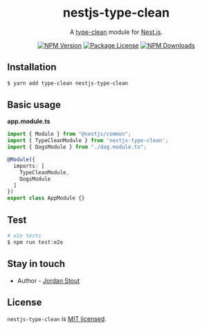 <h1 align="center" style="border-bottom: none;">nestjs-type-clean</h1>
<p align="center">
    A <a href="https://github.com/j/type-clean">type-clean</a> module for <a href="https://github.com/nestjs/nest">Nest.js</a>.
</p>

<p align="center">
    <a href="https://www.npmjs.com/~jrdn" target="_blank"><img src="https://img.shields.io/npm/v/nestjs-type-clean.svg" alt="NPM Version" /></a>
    <a href="https://www.npmjs.com/~jrdn" target="_blank"><img src="https://img.shields.io/npm/l/nestjs-type-clean.svg" alt="Package License" /></a>
    <a href="https://www.npmjs.com/~jrdn" target="_blank"><img src="https://img.shields.io/npm/dm/nestjs-type-clean.svg" alt="NPM Downloads" /></a>
</p>

## Installation

```bash
$ yarn add type-clean nestjs-type-clean
```

## Basic usage

**app.module.ts**

```typescript
import { Module } from "@nestjs/common";
import { TypeCleanModule } from 'nestjs-type-clean';
import { DogsModule } from "./dog.module.ts";

@Module({
  imports: [
    TypeCleanModule,
    DogsModule
  ]
})
export class AppModule {}
```

## Test

```bash
# e2e tests
$ npm run test:e2e
```

## Stay in touch

- Author - [Jordan Stout](https://github.com/j)

## License

`nestjs-type-clean` is [MIT licensed](LICENSE).